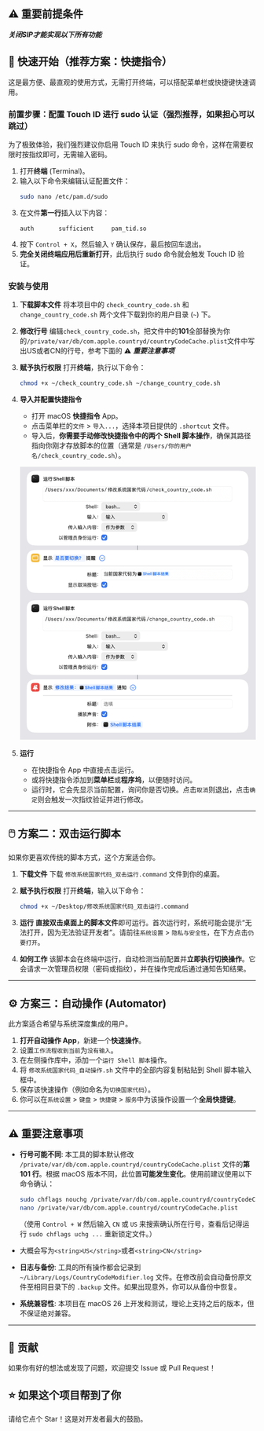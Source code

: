 ## ⚠️ 重要前提条件
***关闭SIP才能实现以下所有功能***

## 🚀 快速开始（推荐方案：快捷指令）

这是最方便、最直观的使用方式，无需打开终端，可以搭配菜单栏或快捷键快速调用。

### 前置步骤：配置 Touch ID 进行 sudo 认证（强烈推荐，如果担心可以跳过）

为了极致体验，我们强烈建议你启用 Touch ID 来执行 sudo 命令，这样在需要权限时按指纹即可，无需输入密码。

1.  打开**终端** (Terminal)。
2.  输入以下命令来编辑认证配置文件：
    ```bash
    sudo nano /etc/pam.d/sudo
    ```
3.  在文件**第一行**插入以下内容：
    ```
    auth       sufficient     pam_tid.so
    ```
4.  按下 `Control + X`，然后输入 `Y` 确认保存，最后按回车退出。
5.  **完全关闭终端应用后重新打开**，此后执行 sudo 命令就会触发 Touch ID 验证。

### 安装与使用

1.  **下载脚本文件**
    将本项目中的 `check_country_code.sh` 和 `change_country_code.sh` 两个文件下载到你的用户目录 (`~`) 下。

2.  **修改行号**
    编辑`check_country_code.sh`，把文件中的**101**全部替换为你的`/private/var/db/com.apple.countryd/countryCodeCache.plist`文件中写出US或者CN的行号，参考下面的 ⚠️ ***重要注意事项***

3.  **赋予执行权限**
    打开**终端**，执行以下命令：
    ```bash
    chmod +x ~/check_country_code.sh ~/change_country_code.sh
    ```

4.  **导入并配置快捷指令**
    *   打开 macOS **快捷指令** App。
    *   点击菜单栏的`文件` > `导入...`，选择本项目提供的 `.shortcut` 文件。
    *   导入后，**你需要手动修改快捷指令中的两个 Shell 脚本操作**，确保其路径指向你刚才存放脚本的位置（通常是 `/Users/你的用户名/check_country_code.sh`）。

    ![快捷指令截图](快捷指令设置.png)

5.  **运行**
    *   在快捷指令 App 中直接点击运行。
    *   或将快捷指令添加到**菜单栏**或**程序坞**，以便随时访问。
    *   运行时，它会先显示当前配置，询问你是否切换。点击`取消`则退出，点击`确定`则会触发一次指纹验证并进行修改。

---

## 🖱️ 方案二：双击运行脚本

如果你更喜欢传统的脚本方式，这个方案适合你。

1.  **下载文件**
    下载 `修改系统国家代码_双击运行.command` 文件到你的桌面。

2.  **赋予执行权限**
    打开**终端**，输入以下命令：
    ```bash
    chmod +x ~/Desktop/修改系统国家代码_双击运行.command
    ```

3.  **运行**
    **直接双击桌面上的脚本文件**即可运行。首次运行时，系统可能会提示“无法打开，因为无法验证开发者”。请前往`系统设置` > `隐私与安全性`，在下方点击`仍要打开`。

4.  **如何工作**
    该脚本会在终端中运行，自动检测当前配置并**立即执行切换操作**。它会请求一次管理员权限（密码或指纹），并在操作完成后通过通知告知结果。

---

## ⚙️ 方案三：自动操作 (Automator)

此方案适合希望与系统深度集成的用户。

1.  **打开自动操作 App**，新建一个**快速操作**。
2.  设置`工作流程收到当前`为`没有输入`。
3.  在左侧操作库中，添加一个`运行 Shell 脚本`操作。
4.  将 `修改系统国家代码_自动操作.sh` 文件中的全部内容复制粘贴到 Shell 脚本输入框中。
5.  保存该快速操作（例如命名为`切换国家代码`）。
6.  你可以在`系统设置` > `键盘` > `快捷键` > `服务`中为该操作设置一个**全局快捷键**。

---

## ⚠️ 重要注意事项

*   **行号可能不同**: 本工具的脚本默认修改 `/private/var/db/com.apple.countryd/countryCodeCache.plist` 文件的**第 101 行**。根据 macOS 版本不同，此位置**可能发生变化**。使用前建议使用以下命令确认：
    ```bash
    sudo chflags nouchg /private/var/db/com.apple.countryd/countryCodeCache.plist
    nano /private/var/db/com.apple.countryd/countryCodeCache.plist
    ```
    （使用 `Control + W` 然后输入 `CN` 或 `US` 来搜索确认所在行号，查看后记得运行 `sudo chflags uchg ...` 重新锁定文件。）
*   大概会写为`<string>US</string>`或者`<string>CN</string>`

*   **日志与备份**: 工具的所有操作都会记录到 `~/Library/Logs/CountryCodeModifier.log` 文件。在修改前会自动备份原文件至相同目录下的 `.backup` 文件。如果出现意外，你可以从备份中恢复。

*   **系统兼容性**: 本项目在 macOS 26 上开发和测试，理论上支持之后的版本，但不保证绝对兼容。

---

## 🤝 贡献

如果你有好的想法或发现了问题，欢迎提交 Issue 或 Pull Request！

## ⭐ 如果这个项目帮到了你

请给它点个 Star！这是对开发者最大的鼓励。

